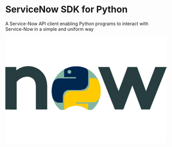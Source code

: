 # ServiceNow SDK for Python

A Service-Now API client enabling Python programs to interact with Service-Now in a simple and uniform way

![servicenow-sdk-python](.github/servicenow-sdk-python_logo.png)
